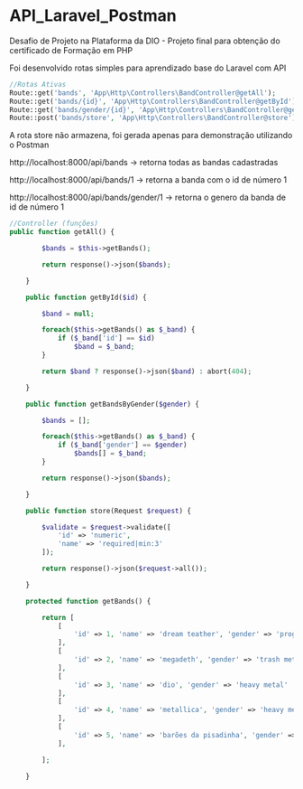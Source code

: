 # API_Laravel_Postman
Desafio de Projeto na Plataforma da DIO - Projeto final para obtenção do certificado de Formação em PHP


Foi desenvolvido rotas simples para aprendizado base do Laravel com API
```php
//Rotas Ativas
Route::get('bands', 'App\Http\Controllers\BandController@getAll');
Route::get('bands/{id}', 'App\Http\Controllers\BandController@getById');
Route::get('bands/gender/{id}', 'App\Http\Controllers\BandController@getGenderById');
Route::post('bands/store', 'App\Http\Controllers\BandController@store');
```
A rota store não armazena, foi gerada apenas para demonstração utilizando o Postman

http://localhost:8000/api/bands -> retorna todas as bandas cadastradas  

http://localhost:8000/api/bands/1 -> retorna a banda com o id de número 1  

http://localhost:8000/api/bands/gender/1 -> retorna o genero da banda de id de número 1  


```php
//Controller (funções)
public function getAll() {

        $bands = $this->getBands();

        return response()->json($bands);

    }

    public function getById($id) {

        $band = null;

        foreach($this->getBands() as $_band) {
            if ($_band['id'] == $id)
                $band = $_band;
        }

        return $band ? response()->json($band) : abort(404);

    }

    public function getBandsByGender($gender) {

        $bands = [];

        foreach($this->getBands() as $_band) {
            if ($_band['gender'] == $gender)
                $bands[] = $_band;
        }

        return response()->json($bands);

    }

    public function store(Request $request) {

        $validate = $request->validate([
            'id' => 'numeric',
            'name' => 'required|min:3'
        ]);

        return response()->json($request->all());

    }

    protected function getBands() {

        return [
            [
                'id' => 1, 'name' => 'dream teather', 'gender' => 'progressivo'
            ],
            [
                'id' => 2, 'name' => 'megadeth', 'gender' => 'trash metal'
            ],
            [
                'id' => 3, 'name' => 'dio', 'gender' => 'heavy metal'
            ],
            [
                'id' => 4, 'name' => 'metallica', 'gender' => 'heavy metal'
            ],
            [
                'id' => 5, 'name' => 'barões da pisadinha', 'gender' => 'tecno forró'
            ],

        ];

    }
```
